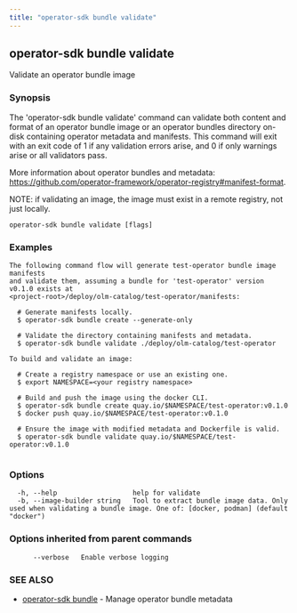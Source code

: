 ```yaml
---
title: "operator-sdk bundle validate"
---
```

## operator-sdk bundle validate

Validate an operator bundle image

### Synopsis

The 'operator-sdk bundle validate' command can validate both content and
format of an operator bundle image or an operator bundles directory on-disk
containing operator metadata and manifests. This command will exit with an
exit code of 1 if any validation errors arise, and 0 if only warnings arise or
all validators pass.

More information about operator bundles and metadata:
https://github.com/operator-framework/operator-registry#manifest-format.

NOTE: if validating an image, the image must exist in a remote registry, not
just locally.


```
operator-sdk bundle validate [flags]
```

### Examples

```
The following command flow will generate test-operator bundle image manifests
and validate them, assuming a bundle for 'test-operator' version v0.1.0 exists at
<project-root>/deploy/olm-catalog/test-operator/manifests:

  # Generate manifests locally.
  $ operator-sdk bundle create --generate-only

  # Validate the directory containing manifests and metadata.
  $ operator-sdk bundle validate ./deploy/olm-catalog/test-operator

To build and validate an image:

  # Create a registry namespace or use an existing one.
  $ export NAMESPACE=<your registry namespace>

  # Build and push the image using the docker CLI.
  $ operator-sdk bundle create quay.io/$NAMESPACE/test-operator:v0.1.0
  $ docker push quay.io/$NAMESPACE/test-operator:v0.1.0

  # Ensure the image with modified metadata and Dockerfile is valid.
  $ operator-sdk bundle validate quay.io/$NAMESPACE/test-operator:v0.1.0


```

### Options

```
  -h, --help                   help for validate
  -b, --image-builder string   Tool to extract bundle image data. Only used when validating a bundle image. One of: [docker, podman] (default "docker")
```

### Options inherited from parent commands

```
      --verbose   Enable verbose logging
```

### SEE ALSO

* [operator-sdk bundle](../operator-sdk_bundle)	 - Manage operator bundle metadata

